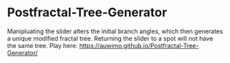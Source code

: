 # Postfractal-Tree-Generator
Manipluating the slider alters the initial branch angles,
which then generates a unique modified fractal tree.
Returning the slider to a spot will not have the same tree.
Play here: https://auwimo.github.io/Postfractal-Tree-Generator/

